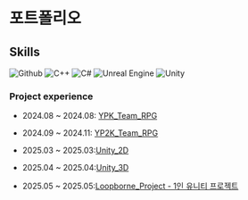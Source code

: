 # 포트폴리오

## Skills  
![Github](https://img.shields.io/badge/GitHub-000?style=flat&logo=github&logoColor=white)
![C++](https://img.shields.io/badge/C++-00599C?style=flat&logo=c%2B%2B&logoColor=white)
![C#](https://img.shields.io/badge/C%23-239120?style=flat&logo=c-sharp&logoColor=white)
![Unreal Engine](https://img.shields.io/badge/Unreal-313131?style=flat&logo=unrealengine)
![Unity](https://img.shields.io/badge/Unity-000?style=flat&logo=unity&logoColor=white)


### Project experience

- 2024.08 ~ 2024.08: [YPK_Team_RPG](https://github.com/iristopvt/YPK_Team_RPG)
- 2024.09 ~ 2024.11: [YP2K_Team_RPG](https://github.com/iristopvt/YP2K_Team_RPG)

- 2025.03 ~ 2025.03:[Unity_2D](https://github.com/iristopvt/Unity-2D)
- 2025.04 ~ 2025.04:[Unity_3D](https://github.com/iristopvt/Unity-3D)
- 2025.05 ~ 2025.05:[Loopborne_Project - 1인 유니티 프로젝트](https://github.com/iristopvt/Loopborne_Project)
